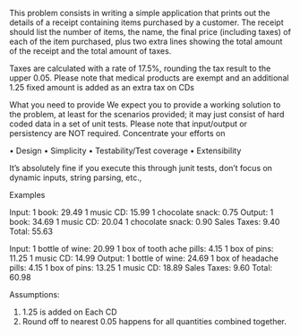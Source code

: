 This problem consists in writing a simple application that prints out the details of a receipt 
containing items purchased by a customer. The receipt should list the number of items, the name, the final price (including taxes) 
of each of the item purchased, plus two extra lines showing the total amount of the receipt and the total amount of taxes.

Taxes are calculated with a rate of 17.5%, rounding the tax result to the upper 0.05. Please note that medical products are exempt 
and an additional 1.25 fixed amount is added as an extra tax on CDs

What you need to provide
We expect you to provide a working solution to the problem, at least for the scenarios provided; 
it may just consist of hard coded data in a set of unit tests. Please note that input/output or persistency are NOT required. 
Concentrate your efforts on

•	Design
•	Simplicity
•	Testability/Test coverage
•	Extensibility

It’s absolutely fine if you execute this through junit tests, don’t focus on dynamic inputs, string parsing, etc.,

Examples

Input: 
1 book: 29.49 
1 music CD: 15.99 
1 chocolate snack: 0.75
Output: 
1 book: 34.69 
1 music CD: 20.04 
1 chocolate snack: 0.90 
Sales Taxes: 9.40 
Total: 55.63

Input: 
1 bottle of wine: 20.99 
1 box of tooth ache pills: 4.15 
1 box of pins: 11.25 
1 music CD: 14.99
Output: 
1 bottle of wine: 24.69 
1 box of headache pills: 4.15 
1 box of pins: 13.25 
1 music CD: 18.89 
Sales Taxes: 9.60 
Total: 60.98

Assumptions: 
1. 1.25 is added on Each CD
2. Round off to nearest 0.05 happens for all quantities combined together.
